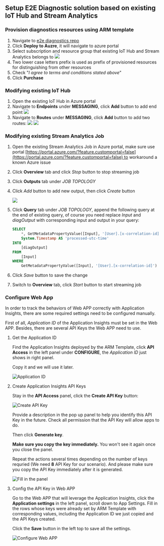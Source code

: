 ## Setup E2E Diagnostic solution based on existing IoT Hub and Stream Analytics
### Provision diagnostics resources using ARM template
1. Navigate to [e2e diagnostics repo](https://github.com/VSChina/iot-hub-e2e-diagnostic/tree/existing_HUB_SA)
2. Click **Deploy to Auzre**, it will navigate to azure portal
3. Select subscription and resource group that existing IoT Hub and Stream Analytics belongs to
![](./New_Existing_IoT_Stream.PNG)
4. Two lower case letters prefix is used as prefix of provisioned resources for distinguishing from other resources
5. Check "*I agree to terms and conditions stated above*"
6. Click **Purchase**

### Modifying existing IoT Hub
1. Open the existing IoT Hub in Azure portal
2. Navigate to **Endpoints** under **MESSAGING**, click **Add** button to add end point
![](./Add_Endpoint.PNG)
3. Navigate to **Routes** under **MESSAGING**, click **Add** button to add two routes:
![](./Add_EventRoute.PNG)
![](./Add_DiagRoute.PNG)

### Modifying existing Stream Analytics Job
1. Open the existing Stream Analytics Job in Azure portal, make sure use portal [https://portal.azure.com/?feature.customportal=false](https://portal.azure.com/?feature.customportal=false) to workaround a known Azure issue
2. Click **Overview** tab and click *Stop* button to stop streaming job
3. Click **Outputs** tab under *JOB TOPOLOGY*
4. Click *Add* button to add new output, then click *Create* button

   ![](./Stream_Diag_Output.png)
5. Click **Query** tab under *JOB TOPOLOGY*, append the following query at the end of existing query, of course you need replace *Input* and *diagOutput* with corresponding input and output in your query:
    ```sql
    SELECT
        *, GetMetadataPropertyValue([Input], '[User].[x-correlation-id]') AS 'x-correlation-id',
        System.Timestamp AS 'processed-utc-time'
    INTO
        [diagOutput]
    FROM
        [Input]
    WHERE 
        GetMetadataPropertyValue([Input], '[User].[x-correlation-id]') IS NOT NULL
    ```
6. Click *Save* button to save the change
7. Switch to **Overview** tab, click *Start* button to start streaming job

### Configure Web App
In order to track the behaviors of Web APP correctly with Application Insights, there are some required settings need to be configured manually.

First of all, *Application ID* of the Application Insights must be set in the Web APP. Besides, there are several API Keys the Web APP need to use.

1. Get the Application ID

    Find the Application Insights deployed by the ARM Template, click **API Access** in the left panel under **CONFIGURE**, the *Application ID* just shows in right panel.

    Copy it and we will use it later.

    ![Application ID](./applicationid.png)

2. Create Application Insights API Keys

    Stay in the **API Access** panel, click the **Create API Key** button:

    ![Create API Key](./create_api_key.png)

    Provide a description in the pop up panel to help you identify this API Key in the future.
    Check all permission that the API Key will allow apps to do.

    Then click **Generate key**.

    **Make sure you copy the key immediately.** You won't see it again once you close the panel.

    Repeat the actions several times depending on the number of keys requried (We need **8** API Key for our scenario). And please make sure you copy the API Key immediately after it is generated.

    ![Fill in the panel](./description.png)

3. Config the API Key in Web APP

    Go to the Web APP that will leverage the Application Insights, click the **Application settings** in the left panel, scroll down to App Settings.
    Fill in the rows whose keys were already set by ARM Template with corresponding values, including the Application ID we just copied and the API Keys created.

    Click the **Save** button in the left top to save all the settings.

    ![Configure Web APP](./set_api_key.png)
